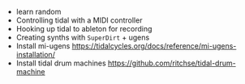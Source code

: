- learn random
- Controlling tidal with a MIDI controller
- Hooking up tidal to ableton for recording
- Creating synths with `SuperDirt` +  ugens
- Install mi-ugens https://tidalcycles.org/docs/reference/mi-ugens-installation/
- Install tidal drum machines https://github.com/ritchse/tidal-drum-machine
